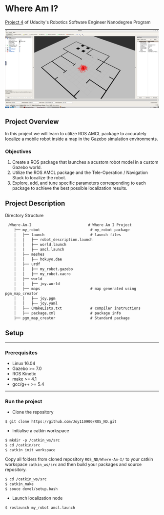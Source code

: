 # Where Am I?
[Project 4](https://classroom.udacity.com/nanodegrees/nd209/parts/a431d446-05df-4641-9e3d-79e1d55a7a2f/modules/469bf8d2-a532-4ce1-b163-7a7b62c81de7/lessons/7dfe4265-e484-4efc-89e7-088540ff6720/concepts/2ab0200c-3c61-4ca6-bfb6-2b33cf81b743) of Udacity's Robotics Software Engineer Nanodegree Program

![Localization](localization.png)

## Project Overview
In this project we will learn to utilize ROS AMCL package to accurately localize a mobile robot inside a map in the Gazebo simulation environments.

### Objectives
1. Create a ROS package that launches a acustom robot model in a custom Gazebo world.
2. Utilize the ROS AMCL package and the Tele-Operation / Navigation Stack to localize the robot.
3. Explore, add, and tune specific parameters corresponding to each package to achieve the best possible localization results.

## Project Description
Directory Structure
```
 .Where-Am-I                          # Where Am I Project
    ├── my_robot                       # my_robot package                   
    │   ├── launch                     # launch files   
    │   │   ├── robot_description.launch
    │   │   ├── world.launch
    |   |   ├── amcl.launch
    │   ├── meshes                     
    │   │   ├── hokuyo.dae
    │   ├── urdf                       
    │   │   ├── my_robot.gazebo
    │   │   ├── my_robot.xacro
    │   ├── world                      
    │   │   ├── joy.world
    |   ├── maps                       # map generated using pgm_map_creator
    │   │   ├── joy.pgm
    │   │   ├── joy.yaml
    │   ├── CMakeLists.txt             # compiler instructions
    │   ├── package.xml                # package info
    ├── pgm_map_creator                # Standard package                   
```
## Setup 
---
### Prerequisites
- Linux 16.04
- Gazebo >= 7.0
- ROS Kinetic
- make >= 4.1
- gcc/g++ >= 5.4
---
### Run the project
- Clone the repository
```
$ git clone https://github.com/Joy110900/ROS_ND.git
```
- Initialise a catkin workspace
```
$ mkdir -p /catkin_ws/src
$ cd /catkin/src
$ catkin_init_workspace
```
Copy all folders from cloned repository `ROS_ND/Where-Am-I/` to your catkin workspace `catkin_ws/src` and then build your packages and source repository.
```
$ cd /catkin_ws/src
$ catkin_make
$ souce devel/setup.bash
```

- Launch localization node  
```
$ roslaunch my_robot amcl.launch
```
